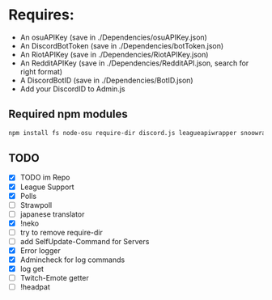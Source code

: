 # Requires:
* An osuAPIKey (save in ./Dependencies/osuAPIKey.json)
* An DiscordBotToken (save in ./Dependencies/botToken.json)
* An RiotAPIKey (save in ./Dependencies/RiotAPIKey.json)
* An RedditAPIKey (save in ./Dependencies/RedditAPI.json, search for right format)
* A DiscordBotID (save in ./Dependencies/BotID.json)
* Add your DiscordID to Admin.js

## Required npm modules
```sh
npm install fs node-osu require-dir discord.js leagueapiwrapper snoowrap child_process
```
## TODO
- [x] TODO im Repo
- [x] League Support
- [x] Polls
- [ ] Strawpoll
- [ ] japanese translator
- [x] !neko
- [ ] try to remove require-dir
- [ ] add SelfUpdate-Command for Servers
- [x] Error logger
- [x] Admincheck for log commands
- [x] log get
- [ ] Twitch-Emote getter
- [ ] !headpat 